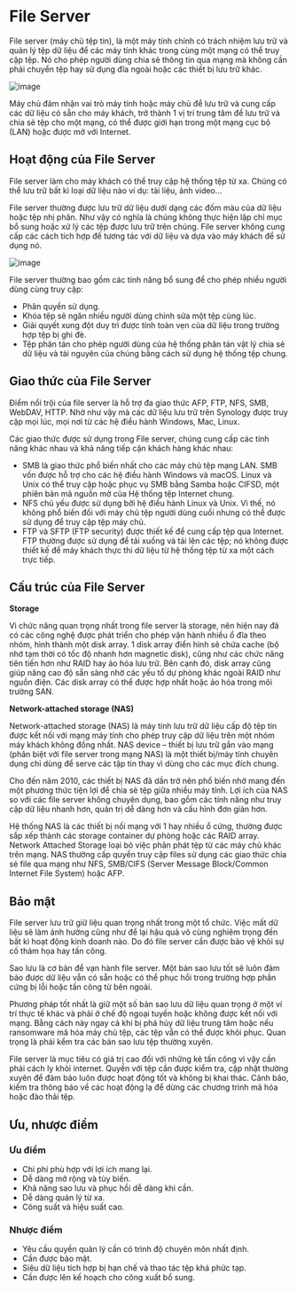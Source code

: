 # File Server

File server (máy chủ tệp tin), là một máy tính chính có trách nhiệm lưu trữ và quản lý tệp dữ liệu để các máy tính khác trong cùng một mạng có thể truy cập tệp. Nó cho phép người dùng chia sẻ thông tin qua mạng mà không cần phải chuyển tệp hay sử dụng đĩa ngoài hoặc các thiết bị lưu trữ khác.

![image](https://user-images.githubusercontent.com/111716161/193169990-1ce34b21-e9dd-47ef-bd35-66a70985b728.png)

Máy chủ đảm nhận vai trò máy tính hoặc máy chủ để lưu trữ và cung cấp các dữ liệu có sẵn cho máy khách, trở thành 1 vị trí trung tâm để lưu trữ và chia sẻ tệp cho một mạng, có thể được giới hạn trong một mạng cục bộ (LAN) hoặc được mở với Internet.

## Hoạt động của File Server

File server làm cho máy khách có thể truy cập hệ thống tệp từ xa. Chúng có thể lưu trữ bất kì loại dữ liệu nào ví dụ: tài liệu, ảnh video…

File server thường được lưu trữ dữ liệu dưới dạng các đốm màu của dữ liệu hoặc tệp nhị phân. Như vậy có nghĩa là chúng không thực hiện lập chỉ mục bổ sung hoặc xử lý các tệp được lưu trữ trên chúng. File server không cung cấp các cách tích hợp để tương tác với dữ liệu và dựa vào máy khách để sử dụng nó.

![image](https://user-images.githubusercontent.com/111716161/193170102-98815caa-a3a2-456a-8e41-4485d9de90ed.png)

File server thường bao gồm các tính năng bổ sung để cho phép nhiều người dùng cùng truy cập:

- Phân quyền sử dụng.
- Khóa tệp sẽ ngăn nhiều người dùng chỉnh sửa một tệp cùng lúc.
- Giải quyết xung đột duy trì được tính toàn vẹn của dữ liệu trong trường hợp tệp bị ghi đè.
- Tệp phân tán cho phép người dùng của hệ thống phân tán vật lý chia sẻ dữ liệu và tài nguyên của chúng bằng cách sử dụng hệ thống tệp chung.

## Giao thức của File Server

Điểm nổi trội của file server là hỗ trợ đa giao thức AFP, FTP, NFS, SMB, WebDAV, HTTP. Nhờ như vậy mà các dữ liệu lưu trữ trên Synology được truy cập mọi lúc, mọi nơi từ các hệ điều hành Windows, Mac, Linux.

Các giao thức được sử dụng trong File server, chúng cung cấp các tính năng khác nhau và khả năng tiếp cận khách hàng khác nhau:

- SMB là giao thức phổ biến nhất cho các máy chủ tệp mạng LAN. SMB vốn được hỗ trợ cho các hệ điều hành Windows và macOS. Linux và Unix có thể truy cập hoặc phục vụ SMB bằng Samba hoặc CIFSD, một phiên bản mã nguồn mở của Hệ thống tệp Internet chung.
- NFS chủ yếu được sử dụng bởi hệ điều hành Linux và Unix. Vì thế, nó không phổ biến đối với máy chủ tệp người dùng cuối nhưng có thể được sử dụng để truy cập tệp máy chủ.
- FTP và SFTP (FTP security) được thiết kế để cung cấp tệp qua Internet. FTP thường được sử dụng để tải xuống và tải lên các tệp; nó không được thiết kế để máy khách thực thi dữ liệu từ hệ thống tệp từ xa một cách trực tiếp.

## Cấu trúc của File Server

**Storage**

Vì chức năng quan trọng nhất trong file server là storage, nên hiện nay đã có các công nghệ được phát triển cho phép vận hành nhiều ổ đĩa theo nhóm, hình thành một disk array. 1 disk array điển hình sẽ chứa cache (bộ nhớ tạm thời có tốc độ nhanh hơn magnetic disk), cũng như các chức năng tiên tiến hơn như RAID hay ảo hóa lưu trữ. Bên cạnh đó, disk array cũng giúp nâng cao độ sẵn sàng nhờ các yếu tố dự phòng khác ngoài RAID như nguồn điện. Các disk array có thể được hợp nhất hoặc ảo hóa trong môi trường SAN.

**Network-attached storage (NAS)**

Network-attached storage (NAS) là máy tính lưu trữ dữ liệu cấp độ tệp tin được kết nối với mạng máy tính cho phép truy cập dữ liệu trên một nhóm máy khách không đồng nhất. NAS device – thiết bị lưu trữ gắn vào mạng (phân biệt với file server trong mạng NAS) là một thiết bị/máy tính chuyên dụng chỉ dùng để serve các tập tin thay vì dùng cho các mục đích chung.

Cho đến năm 2010, các thiết bị NAS đã dần trở nên phổ biến nhờ mang đến một phương thức tiện lợi để chia sẻ tệp giữa nhiều máy tính. Lợi ích của NAS so với các file server không chuyên dụng, bao gồm các tính năng như truy cập dữ liệu nhanh hơn, quản trị dễ dàng hơn và cấu hình đơn giản hơn.

Hệ thống NAS là các thiết bị nối mạng với 1 hay nhiều ổ cứng, thường được sắp xếp thành các storage container dự phòng hoặc các RAID array. Network Attached Storage loại bỏ việc phân phát tệp từ các máy chủ khác trên mạng. NAS thường cấp quyền truy cập files sử dụng các giao thức chia sẻ file qua mạng như NFS, SMB/CIFS (Server Message Block/Common Internet File System) hoặc AFP.

## Bảo mật

File server lưu trữ giữ liệu quan trọng nhất trong một tổ chức. Việc mất dữ liệu sẽ làm ảnh hưởng cũng như để lại hậu quả vô cùng nghiêm trọng đến bất kì hoạt động kinh doanh nào. Do đó file server cần được bảo vệ khỏi sự cố thảm họa hay tấn công.

Sao lưu là cơ bản để vạn hành file server. Một bản sao lưu tốt sẽ luôn đảm bảo được dữ liệu vẫn có sẵn hoặc có thể phục hồi trong trường hợp phần cứng bị lỗi hoặc tấn công từ bên ngoài.

Phương pháp tốt nhất là giữ một số bản sao lưu dữ liệu quan trọng ở một ví trí thực tế khác và phải ở chế độ ngoại tuyến hoặc không được kết nối với mạng. Bằng cách này ngay cả khi bị phá hủy dữ liệu trung tâm hoặc nếu ransomware mã hóa máy chủ tệp, các tệp vẫn có thể được khôi phục. Quan trọng là phải kểm tra các bản sao lưu tệp thường xuyên.

File server là mục tiêu có giá trị cao đối với những kẻ tấn công vì vậy cần phải cách ly khỏi internet. Quyền với tệp cần được kiểm tra, cập nhật thường xuyên để đảm bảo luôn được hoạt động tốt và không bị khai thác. Cảnh bảo, kiểm tra thông báo về các hoạt động lạ để dừng các chương trình mã hóa hoặc đào thải tệp.

## Ưu, nhược điểm

### Ưu điểm
- Chi phí phù hợp với lợi ích mang lại.
- Dễ dàng mở rộng và tùy biến.
- Khả năng sao lưu và phục hồi dễ dàng khi cần.
- Dễ dàng quản lý từ xa.
- Công suất và hiệu suất cao.

### Nhược điểm
- Yêu cầu quyền quản lý cần có trình độ chuyên môn nhất định.
- Cần được bảo mật.
- Siêu dữ liệu tích hợp bị hạn chế và thao tác tệp khá phức tạp.
- Cần được lên kế hoạch cho công xuất bổ sung.

